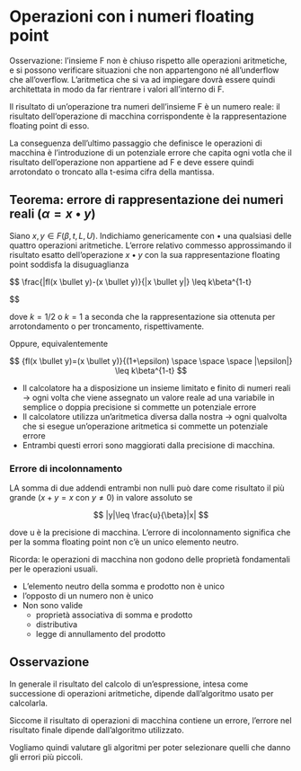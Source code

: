 # Operazioni con i numeri floating point

Osservazione: l’insieme F non è chiuso rispetto alle operazioni aritmetiche, e si possono verificare  situazioni che non appartengono né all’underflow che all’overflow. L’aritmetica che si va ad impiegare dovrà essere quindi architettata in modo da far rientrare i valori all’interno di F.

Il risultato di un’operazione tra numeri dell’insieme F è un numero reale: il risultato dell’operazione di macchina corrispondente è la rappresentazione floating point di esso.

La conseguenza dell’ultimo passaggio che definisce le operazioni di macchina è l’introduzione di un potenziale errore che capita ogni votla che il risultato dell’operazione non appartiene ad F e deve essere quindi arrotondato o troncato alla t-esima cifra della mantissa. 

## Teorema: errore di rappresentazione dei numeri reali ($\alpha=x\bullet y)$

Siano $x,y \in F(\beta, t,L,U).$ Indichiamo genericamente con $\bullet$ una qualsiasi delle quattro operazioni aritmetiche. L’errore relativo commesso approssimando il risultato esatto dell’operazione $x \bullet y$ con la sua rappresentazione floating point soddisfa la disuguaglianza

$$
\frac{|fl(x \bullet y)-(x \bullet y)}{|x \bullet y|} \leq k\beta^{1-t}

$$

dove $k=1/2$ o $k=1$ a seconda che la rappresentazione sia ottenuta per arrotondamento o per troncamento, rispettivamente.

Oppure, equivalentemente

$$
{fl(x \bullet y)=(x \bullet y)}{(1+\epsilon) \space \space \space |\epsilon|} \leq k\beta^{1-t}
$$

- Il calcolatore ha a disposizione un insieme limitato e finito di numeri reali → ogni volta che viene assegnato un valore reale ad una variabile in semplice o doppia precisione si commette un potenziale errore
- Il calcolatore utilizza un’aritmetica diversa dalla nostra → ogni qualvolta che si esegue un’operazione aritmetica si commette un potenziale errore
- Entrambi questi errori sono maggiorati dalla precisione di macchina.

### Errore di incolonnamento

LA somma di due addendi entrambi non nulli può dare come risultato il più grande ($x+y=x$  con $y \neq 0$) in valore assoluto se

$$
|y|\leq \frac{u}{\beta}|x|
$$

dove u è la precisione di macchina. L’errore di incolonnamento significa che per la somma floating point non c’è un unico elemento neutro. 

Ricorda: le operazioni di macchina non godono delle proprietà fondamentali per le operazioni usuali. 

- L’elemento neutro della somma e prodotto non è unico
- l’opposto di un numero non è unico
- Non sono valide
    - proprietà associativa di somma e prodotto
    - distributiva
    - legge di annullamento del prodotto

## Osservazione

In generale il risultato del calcolo di un’espressione, intesa come successione di
operazioni aritmetiche, dipende dall’algoritmo usato per calcolarla.

Siccome il risultato di operazioni di macchina contiene un errore, l’errore nel
risultato finale dipende dall’algoritmo utilizzato.

Vogliamo quindi valutare gli algoritmi per poter selezionare quelli che danno gli errori più piccoli.